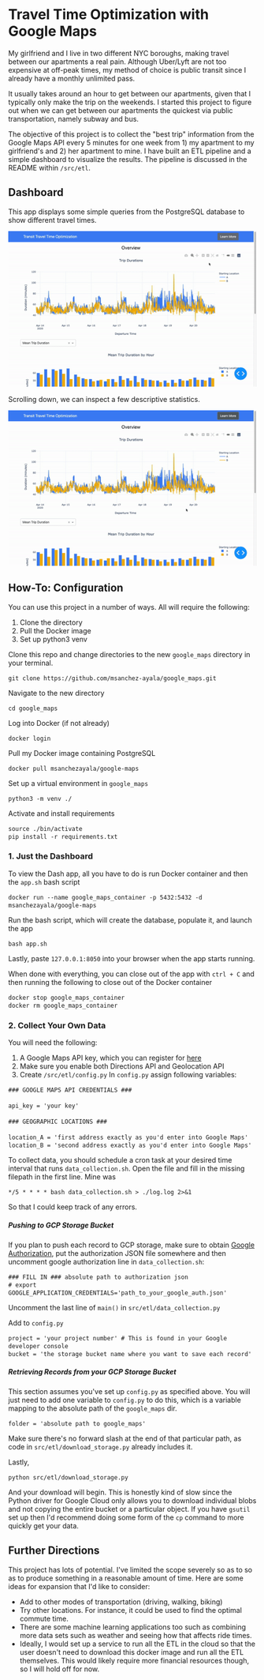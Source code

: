 # Travel Time Optimization with Google Maps

My girlfriend and I live in two different NYC boroughs, making travel between our
apartments a real pain.
Although Uber/Lyft are not too expensive at off-peak times, my method of choice
is public transit since I already have a
monthly unlimited pass.

It usually takes around an hour to get between our apartments, given that I
typically only make the trip on the weekends.
I started this project to figure out when we can get between our apartments the
quickest via public transportation, namely subway and bus.

The objective of this project is to collect the "best trip" information from the
Google Maps API every 5 minutes for one week from 1) my apartment to my
girlfriend's and 2) her apartment to mine. I have built an ETL pipeline and a
simple dashboard to visualize the results. The pipeline is discussed in the
README within `/src/etl`.


## Dashboard

This app displays some simple queries from the PostgreSQL database to show
different travel times.

![gif1](/images/gif1.gif)

Scrolling down, we can inspect a few descriptive statistics.

![gif2](/images/gif2.gif)


## How-To: Configuration

You can use this project in a number of ways. All will require the following:
1. Clone the directory
2. Pull the Docker image
3. Set up python3 venv

Clone this repo and change directories to the new `google_maps` directory in your terminal.
```
git clone https://github.com/msanchez-ayala/google_maps.git
```
Navigate to the new directory
```
cd google_maps
```
Log into Docker (if not already)
```
docker login
```
Pull my Docker image containing PostgreSQL
```
docker pull msanchezayala/google-maps
```
Set up a virtual environment in `google_maps`
```
python3 -m venv ./
```
Activate and install requirements
```
source ./bin/activate
pip install -r requirements.txt
```

### 1. Just the Dashboard
To view the Dash app, all you have to do is run Docker container and then the
`app.sh` bash script
```
docker run --name google_maps_container -p 5432:5432 -d msanchezayala/google-maps
```
Run the bash script, which will create the database, populate it, and launch the app
```
bash app.sh
```
Lastly, paste `127.0.0.1:8050` into your browser when the app starts running.

When done with everything, you can close out of the app with `ctrl + C` and then
running the following to close out of the Docker container
```
docker stop google_maps_container
docker rm google_maps_container
```

### 2. Collect Your Own Data
You will need the following:
1. A Google Maps API key, which you can register for [here](https://developers.google.com/maps/documentation/geocoding/get-api-key)
2. Make sure you enable both Directions API and Geolocation API
3. Create `/src/etl/config.py`
In `config.py` assign following variables:

```
### GOOGLE MAPS API CREDENTIALS ###

api_key = 'your key'

### GEOGRAPHIC LOCATIONS ###

location_A = 'first address exactly as you'd enter into Google Maps'
location_B = 'second address exactly as you'd enter into Google Maps'
```
To collect data, you should schedule a cron task at your desired time interval that runs
`data_collection.sh`. Open the file and fill in the missing
filepath in the first line. Mine was
```
*/5 * * * * bash data_collection.sh > ./log.log 2>&1
```
So that I could keep track of any errors.

##### Pushing to GCP Storage Bucket
If you plan to push each record to GCP storage, make sure to obtain [Google
 Authorization](https://cloud.google.com/docs/authentication/getting-started),
 put the authorization JSON file somewhere and then uncomment google authorization line in `data_collection.sh`:
```
### FILL IN ### absolute path to authorization json
# export GOOGLE_APPLICATION_CREDENTIALS='path_to_your_google_auth.json'
```
Uncomment the last line of `main()` in `src/etl/data_collection.py`

Add to `config.py`
```
project = 'your project number' # This is found in your Google developer console
bucket = 'the storage bucket name where you want to save each record'
```
##### Retrieving Records from your GCP Storage Bucket
This section assumes you've set up `config.py` as specified above. You will just
need to add one variable to `config.py` to do this, which is a variable mapping
to the absolute path of the `google_maps` dir.
```
folder = 'absolute path to google_maps'
```
Make sure there's no forward slash at the end of that particular path, as code in
`src/etl/download_storage.py` already includes it.

Lastly,
```
python src/etl/download_storage.py
```
And your download will begin. This is honestly kind of slow since the Python driver
for Google Cloud only allows you to download individual blobs and not copying the
entire bucket or a particular object. If you have `gsutil` set up then I'd
recommend doing some form of the `cp` command to more quickly get your data.


## Further Directions

This project has lots of potential. I've limited the scope severely so as to
so as to produce something in a reasonable amount of time. Here are some ideas
for expansion that I'd like to consider:

- Add to other modes of transportation (driving, walking, biking)
- Try other locations. For instance, it could be used to find the optimal
commute time.
- There are some machine learning applications too such as combining more
data sets such as weather and seeing how that affects ride times.
- Ideally, I would set up a service to run all the ETL in the cloud so that the
user doesn't need to download this docker image and run all the ETL themselves.
This would likely require more financial resources though, so I will hold off
for now.
